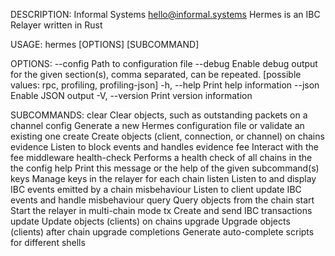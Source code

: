 DESCRIPTION:
Informal Systems <hello@informal.systems>
  Hermes is an IBC Relayer written in Rust

USAGE:
    hermes [OPTIONS] [SUBCOMMAND]

OPTIONS:
        --config <CONFIG>    Path to configuration file
        --debug <DEBUG>      Enable debug output for the given section(s), comma separated, can be
                             repeated. [possible values: rpc, profiling, profiling-json]
    -h, --help               Print help information
        --json               Enable JSON output
    -V, --version            Print version information

SUBCOMMANDS:
    clear           Clear objects, such as outstanding packets on a channel
    config          Generate a new Hermes configuration file or validate an existing one
    create          Create objects (client, connection, or channel) on chains
    evidence        Listen to block events and handles evidence
    fee             Interact with the fee middleware
    health-check    Performs a health check of all chains in the the config
    help            Print this message or the help of the given subcommand(s)
    keys            Manage keys in the relayer for each chain
    listen          Listen to and display IBC events emitted by a chain
    misbehaviour    Listen to client update IBC events and handle misbehaviour
    query           Query objects from the chain
    start           Start the relayer in multi-chain mode
    tx              Create and send IBC transactions
    update          Update objects (clients) on chains
    upgrade         Upgrade objects (clients) after chain upgrade
    completions     Generate auto-complete scripts for different shells
